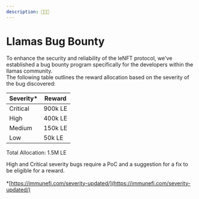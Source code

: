 ```yaml
---
description: 🦙🦙🦙
---
```


# Llamas Bug Bounty

To enhance the security and reliability of the leNFT protocol, we've established a bug bounty program specifically for the developers within the llamas community.\
The following table outlines the reward allocation based on the severity of the bug discovered:

| Severity\* | Reward  |
| ---------- | ------- |
| Critical   | 900k LE |
| High       | 400k LE |
| Medium     | 150k LE |
| Low        | 50k LE  |

Total Allocation: 1.5M LE

High and Critical severity bugs require a PoC and a suggestion for a fix to be eligible for a reward.\
\
\*[https://immunefi.com/severity-updated/](https://immunefi.com/severity-updated/)
